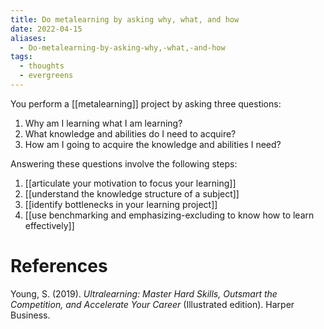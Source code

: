 ```yaml
---
title: Do metalearning by asking why, what, and how
date: 2022-04-15
aliases:
  - Do-metalearning-by-asking-why,-what,-and-how
tags:
  - thoughts
  - evergreens
---
```

You perform a [[metalearning]] project by asking three questions:

1. Why am I learning what I am learning?
2. What knowledge and abilities do I need to acquire?
3. How am I going to acquire the knowledge and abilities I need?

Answering these questions involve the following steps:
1. [[articulate your motivation to focus your learning]]
2. [[understand the knowledge structure of a subject]]
3. [[identify bottlenecks in your learning project]]
4. [[use benchmarking and emphasizing-excluding to know how to learn effectively]]

# References

Young, S. (2019). *Ultralearning: Master Hard Skills, Outsmart the Competition, and Accelerate Your Career* (Illustrated edition). Harper Business.
